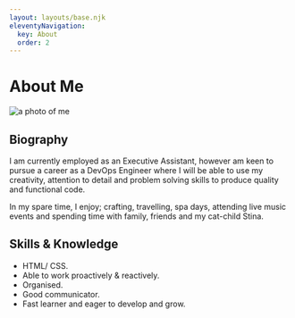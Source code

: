 ```yaml
---
layout: layouts/base.njk
eleventyNavigation:
  key: About
  order: 2
---
```

# About Me

<a><img src="/img/about-me-image.jpg" alt= "a photo of me"></a>

## Biography

I am currently employed as an Executive Assistant, however am keen to pursue a career as a DevOps Engineer where I will be able to use my creativity, attention to detail and problem solving skills to produce quality and functional code.

In my spare time, I enjoy; crafting, travelling, spa days, attending live music events and spending time with family, friends and my cat-child Stina.


## Skills & Knowledge

 <ul>
      <li>HTML/ CSS.</li>
        <li>Able to work proactively & reactively.</li>
        <li>Organised.</li>
        <li>Good communicator.</li>
        <li>Fast learner and eager to develop and grow.</li>
      </ul>



[def]: public/img/PXL_20230701_184329265~2.jp
[def2]: Users\becca\OneDrive\Documents\GitHub\eleventy-base-blog\public\img\PXL_20230701_184329265~2.jp
[def3]: def2